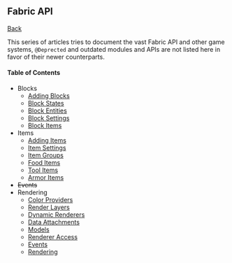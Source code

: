 ## Fabric API
[Back](/README.md)

This series of articles tries to document the vast Fabric API and other game systems, `@Deprected` and outdated modules and APIs are not listed here in favor of their newer counterparts.

#### Table of Contents
* Blocks
	* [Adding Blocks](blocks/block.md)
	* [Block States](blocks/states.md)
	* [Block Entities](blocks/entities.md)
	* [Block Settings](blocks/settings.md)
	* [Block Items](blocks/item.md)
* Items
	* [Adding Items](items/item.md)
	* [Item Settings](items/settings.md)
	* [Item Groups](items/group.md)
	* [Food Items](items/food.md)
	* [Tool Items](items/tool.md)
	* [Armor Items](items/armor.md)
* ~~Events~~
* Rendering
	* [Color Providers](rendering/color_providers.md)
	* [Render Layers](rendering/layer.md)
	* [Dynamic Renderers](rendering/dynamic/dynamic.md)
	* [Data Attachments](rendering/attachments.md)
	* [Models](rendering/models/models.md)
	* [Renderer Access](rendering/renderer.md)
	* [Events](rendering/events.md)
	* [Rendering](rendering/rendering/rendering.md)

